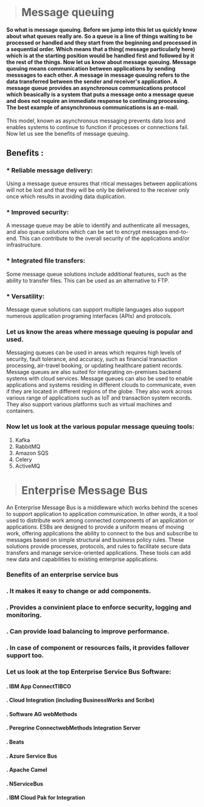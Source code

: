 > # Message queuing
#### So what is message queuing. Before we jump into this let us quickly know about what queues really are. So a queue is a line of things waiting to be processed or handled and they start from the beginning and processed in a sequential order. Which means that a thing( message particularly here) which is at the starting position would be handled first and followed by it the rest of the things. Now let us know about message queuing. Message queuing means communication between applications by sending messsages to each other. A message in  message queuing refers to the data transferred between the sender and receiver's application. A message queue provides an   asynchronous communications protocol which beasically is a system that puts a message onto a message queue and does not require an immediate response to continuing processing. The best example of ansynchronous communications is an e-mail. 

 This model, known as asynchronous messaging prevents data loss and enables systems to continue to function if processes or connections fail. Now let us see the benefits of message queuing.

  ## Benefits :
### * Reliable message delivery:
   Using a message queue ensures that ritical messages between applications will not be lost and that they will be only be delivered to the receiver only once which results in avoiding data duplication.
### * Improved security: 
A message queue may be able to identify and authenticate all messages, and also queue solutions which can be set to encrypt messages end-to-end. This can contribute to the overall security of the applications and/or infrastructure.  
### * Integrated file transfers: 
Some message queue solutions include additional features, such as the ability to transfer files. This can be used as an alternative to FTP.
### * Versatility: 
Message queue solutions can support multiple languages also support numerous application programing interfaces (APIs) and protocols.

 ### Let us know the areas where message queuing is popular and used.
 Messaging queues can be used in areas which requires high levels of security, fault tolerance, and accuracy, such as financial transaction processing, air-travel booking, or updating healthcare patient records. Message queues are also suited for integrating on-premises backend systems with cloud services. Message queues can also be used to enable applications and systems residing in different clouds to communicate, even if they are located in different regions of the globe. 
They also work across various range of applications such as IoT and transaction system records. They also support various platforms such as virtual machines and containers. 
 ### Now let us look at the various popular message queuing tools:
  
1. Kafka
2. RabbitMQ
3. Amazon SQS 
4. Celery
5. ActiveMQ 

> # Enterprise Message Bus
 An Enterprise Message Bus is a middleware which works behind the scenes to support application to application communication. In other words, it a tool used to distribute work among connected components of an application or applications. ESBs are designed to provide a uniform means of moving work, offering applications the ability to connect to the bus and subscribe to messages based on simple structural and business policy rules.  These solutions provide processes, protocols, and rules to facilitate secure data transfers and manage service-oriented applications. These tools can add new data and capabilities to existing enterprise applications. 
  
  ### Benefits of an enterprise service bus
   ### . It makes it easy to change or add components.
   ### . Provides a convinient place to enforce security, logging and monitoring.
   ### . Can provide load balancing to improve performance.
   ### . In case of component or resources fails, it provides fallover support too.



  ### Let us look at the top Enterprise Service Bus Software:
  #### . IBM App ConnectTIBCO
  #### . Cloud Integration (including BusinessWorks and Scribe)
  #### . Software AG webMethods
  #### . Peregrine ConnectwebMethods Integration Server
  #### . Beats
  #### . Azure Service Bus
   #### . Apache Camel
   #### . NServiceBus
   #### . IBM Cloud Pak for Integration

